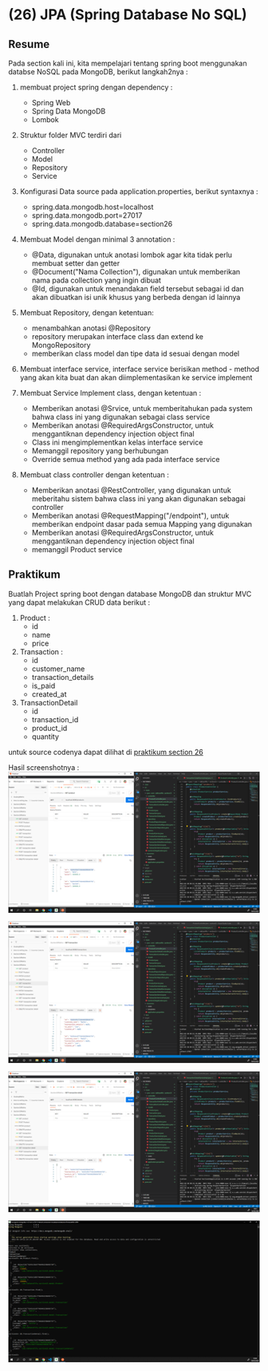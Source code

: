 # **(26) JPA (Spring Database No SQL)**

## **Resume**
Pada section kali ini, kita mempelajari tentang spring boot menggunakan databse NoSQL pada MongoDB, berikut langkah2nya :
1. membuat project spring dengan dependency : 
    - Spring Web
    - Spring Data MongoDB
    - Lombok

2. Struktur folder MVC terdiri dari
    - Controller
    - Model
    - Repository
    - Service

3. Konfigurasi Data source pada application.properties, berikut syntaxnya :
    - spring.data.mongodb.host=localhost
    - spring.data.mongodb.port=27017
    - spring.data.mongodb.database=section26

4. Membuat Model dengan minimal 3 annotation :
    - @Data, digunakan untuk anotasi lombok agar kita tidak perlu membuat setter dan getter
    - @Document("Nama Collection"), digunakan untuk memberikan nama pada collection yang ingin dibuat
    - @Id, digunakan untuk menandakan field tersebut sebagai id dan akan dibuatkan isi unik khusus yang berbeda dengan id lainnya

5. Membuat Repository, dengan ketentuan:
    - menambahkan anotasi @Repository
    - repository merupakan interface class dan extend ke MongoRepository
    - memberikan class model dan tipe data id sesuai dengan model

6. Membuat interface service, interface service berisikan method - method yang akan kita buat dan akan diimplementasikan ke service implement

7. Membuat Service Implement class, dengan ketentuan :
    - Memberikan anotasi @Srvice, untuk memberitahukan pada system bahwa class ini yang digunakan sebagai class service
    - Memberikan anotasi @RequiredArgsConstructor, untuk menggantiknan dependency injection object final
    - Class ini mengimplementkan kelas interface service
    - Memanggil repository yang berhubungan
    - Override semua method yang ada pada interface service

8. Membuat class controller dengan ketentuan :
    - Memberikan anotasi @RestController, yang digunakan untuk meberitahu sistem bahwa class ini yang akan digunakan sebagai controller
    - Memberikan anotasi @RequestMapping("/endpoint"), untuk memberikan endpoint dasar pada semua Mapping yang digunakan
    - Memberikan anotasi @RequiredArgsConstructor, untuk menggantiknan dependency injection object final
    - memanggil Product service

## **Praktikum**
Buatlah Project spring boot dengan database MongoDB dan struktur MVC yang dapat melakukan CRUD data berikut :
1. Product :
    - id
    - name
    - price
2. Transaction :
    - id
    - customer_name
    - transaction_details
    - is_paid
    - created_at
3. TransactionDetail
    - id
    - transaction_id
    - product_id
    - quantity

untuk source codenya dapat dilihat di [praktikum section 26](https://github.com/RakhaRafifA/Java-Spring-Boot_Rakha-Rafif-Arifin/tree/main/26_JPA%20(Spring%20Database%20No%20SQL)/praktikum/section25)

Hasil screenshotnya :
![praktikum section 26](https://github.com/RakhaRafifA/Java-Spring-Boot_Rakha-Rafif-Arifin/blob/aa21f9a1cc156d6b729ca733c61c1e12aaa07f41/26_JPA%20(Spring%20Database%20No%20SQL)/screenshots/Screenshot1%20-%20GET%20product.PNG)

![praktikum section 26](https://github.com/RakhaRafifA/Java-Spring-Boot_Rakha-Rafif-Arifin/blob/aa21f9a1cc156d6b729ca733c61c1e12aaa07f41/26_JPA%20(Spring%20Database%20No%20SQL)/screenshots/Screenshot2%20-%20GET%20transaction.PNG)

![praktikum section 26](https://github.com/RakhaRafifA/Java-Spring-Boot_Rakha-Rafif-Arifin/blob/aa21f9a1cc156d6b729ca733c61c1e12aaa07f41/26_JPA%20(Spring%20Database%20No%20SQL)/screenshots/Screenshot3%20-%20GET%20transaction%20details.PNG)

![praktikum section 26](https://github.com/RakhaRafifA/Java-Spring-Boot_Rakha-Rafif-Arifin/blob/aa21f9a1cc156d6b729ca733c61c1e12aaa07f41/26_JPA%20(Spring%20Database%20No%20SQL)/screenshots/Screenshot4%20-%20Mongo%20Database.PNG)